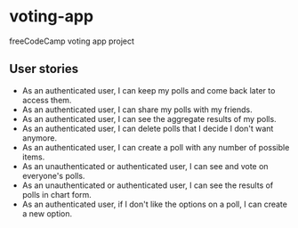 # voting-app

freeCodeCamp voting app project

## User stories

* As an authenticated user, I can keep my polls and come back later to access
  them.
* As an authenticated user, I can share my polls with my friends.
* As an authenticated user, I can see the aggregate results of my polls.
* As an authenticated user, I can delete polls that I decide I don't want
  anymore.
* As an authenticated user, I can create a poll with any number of possible
  items.
* As an unauthenticated or authenticated user, I can see and vote on everyone's
  polls.
* As an unauthenticated or authenticated user, I can see the results of polls in
  chart form.
* As an authenticated user, if I don't like the options on a poll, I can create
  a new option.
